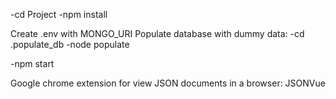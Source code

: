 
-cd Project
-npm install

Create .env with MONGO_URI
Populate database with dummy data:
  -cd .populate_db
  -node populate

-npm start

Google chrome extension for view JSON documents in a browser: JSONVue




























